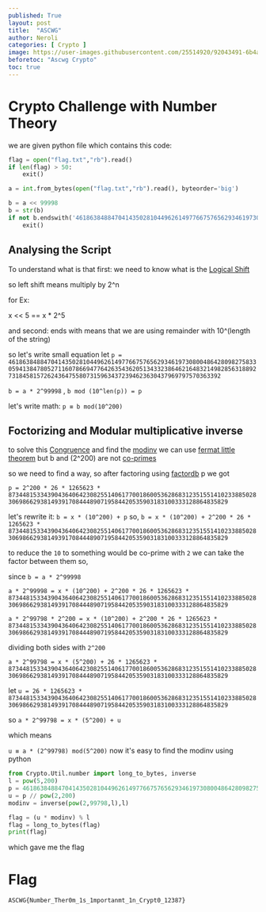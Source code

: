 ```yaml
---
published: True
layout: post
title:  "ASCWG"
author: Neroli
categories: [ Crypto ]
image: https://user-images.githubusercontent.com/25514920/92043491-6b4a9900-ed7c-11ea-9342-50069438d4f1.png
beforetoc: "Ascwg Crypto"
toc: true
---
```

# Crypto Challenge with Number Theory

we are given python file which contains this code:

```python
flag = open("flag.txt","rb").read()
if len(flag) > 50:
    exit()

a = int.from_bytes(open("flag.txt","rb").read(), byteorder='big')

b = a << 99998
b = str(b)
if not b.endswith('46186384884704143502810449626149776675765629346197308004864280982758330594138478052711607866947764263543620513433238646216483214982856318892731845815726243647558073159634372394623630437969797570363392'):
    exit()
```

## Analysing the Script
To understand what is that first:
we need to know what is the [Logical Shift](https://en.wikipedia.org/wiki/Logical_shift)

so left shift means multiply by 2^n

for Ex:

x << 5 == x * 2^5

and second:
ends with means that we are using remainder with 10^(length of the string)

so let's write small equation
let `p = 46186384884704143502810449626149776675765629346197308004864280982758330594138478052711607866947764263543620513433238646216483214982856318892731845815726243647558073159634372394623630437969797570363392`

`b = a * 2^99998` , 
`b mod (10^len(p)) = p`

let's write math:
`p ≡ b mod(10^200)`


## Foctorizing and Modular multiplicative inverse

to solve this [Congruence](https://en.wikipedia.org/wiki/Modular_arithmetic#Congruence)
and find the [modinv](https://www.geeksforgeeks.org/multiplicative-inverse-under-modulo-m/)
we can use [fermat little theorem](https://www.geeksforgeeks.org/fermats-little-theorem/) but b and (2^200) are not [co-primes](https://en.wikipedia.org/wiki/Coprime_integers)

so we need to find a way, so after factoring using [factordb](http://factordb.com/) p we got

`p = 2^200 * 26 * 1265623 * 873448153343904364064230825514061770018600536286831235155141023388502830698662938149391708444890719584420535903183100333128864835829`

let's rewrite it:
`b = x * (10^200) + p`
so,
`b = x * (10^200) + 2^200 * 26 * 1265623 * 873448153343904364064230825514061770018600536286831235155141023388502830698662938149391708444890719584420535903183100333128864835829`

to reduce the `10` to something would be co-prime with `2` we can take the factor between them so,

since `b = a * 2^99998`

`a * 2^99998 = x * (10^200) + 2^200 * 26 * 1265623 * 873448153343904364064230825514061770018600536286831235155141023388502830698662938149391708444890719584420535903183100333128864835829`

`a * 2^99798 * 2^200 = x * (10^200) + 2^200 * 26 * 1265623 * 873448153343904364064230825514061770018600536286831235155141023388502830698662938149391708444890719584420535903183100333128864835829` 

dividing both sides with `2^200`

`a * 2^99798 = x * (5^200) + 26 * 1265623 * 873448153343904364064230825514061770018600536286831235155141023388502830698662938149391708444890719584420535903183100333128864835829`

let `u = 26 * 1265623 * 873448153343904364064230825514061770018600536286831235155141023388502830698662938149391708444890719584420535903183100333128864835829` 

so `a * 2^99798 = x * (5^200) + u`

which means 

`u ≡ a * (2^99798) mod(5^200)`
now it's easy to find the modinv using python 

```python
from Crypto.Util.number import long_to_bytes, inverse
l = pow(5,200)
p = 46186384884704143502810449626149776675765629346197308004864280982758330594138478052711607866947764263543620513433238646216483214982856318892731845815726243647558073159634372394623630437969797570363392
u = p // pow(2,200)
modinv = inverse(pow(2,99798,l),l)

flag = (u * modinv) % l
flag = long_to_bytes(flag)
print(flag)
```

which gave me the flag
# Flag
`ASCWG{Number_Ther0m_1s_1mportanmt_1n_Crypt0_12387}`
